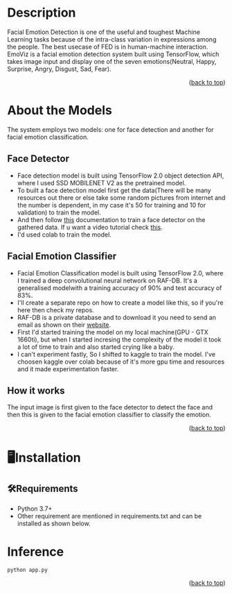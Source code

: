 

# Description

Facial Emotion Detection is one of the useful and toughest Machine Learning tasks because of the intra-class variation in expressions among the people. The best usecase of FED is in human-machine interaction. EmoViz is a facial emotion detection system built using TensorFlow, which takes image input and display one of the seven emotions(Neutral, Happy, Surprise, Angry, Disgust, Sad, Fear).

<p align="right">(<a href="#top">back to top</a>)</p>

# About the Models

The system employs two models: one for face detection and another for facial emotion classification.

## Face Detector

* Face detection model is built using TensorFlow 2.0 object detection API, where I used SSD MOBILENET V2 as the pretrained model.
* To built a face detection model first get the data(There will be many resources out there or else take some random pictures from internet and the number is dependent, in my case it's 50 for training and 10 for validation) to train the model.
* And then follow [this](https://tensorflow-object-detection-api-tutorial.readthedocs.io/) documentation to train a face detector on the gathered data. If u want a video tutorial check [this](https://youtu.be/XoMiveY_1Z4).
* I'd used colab to train the model.

## Facial Emotion Classifier

* Facial Emotion Classification model is built using TensorFlow 2.0, where I trained a deep convolutional neural network on RAF-DB. It's a generalised modelwith a training accuracy of 90% and test accuracy of 83%.
*  I'll create a separate repo on how to create a model like this, so if you're here then check my repos.
*  RAF-DB is a private database and to download it you need to send an email as shown on their [website](http://www.whdeng.cn/raf/model1.html#:~:text=Real%2Dworld%20Affective%20Faces%20Database%20(RAF%2DDB)%20is,labeled%20by%20about%2040%20annotators.).
*  First I'd started training the model on my local machine(GPU - GTX 1660ti), but when I started incresing the complexity of the model it took a lot of time to train and also started crying like a baby. 
*  I can't experiment fastly, So I shifted to kaggle to train the model. I've choosen kaggle over colab because of it's more gpu time and resources and it made experimentation faster.

## How it works

The input image is first given to the face detector to detect the face and then this is given to the facial emotion classifier to classify the emotion.

<p align="right">(<a href="#top">back to top</a>)</p>

# 🖥Installation

## 🛠Requirements

* Python 3.7+ 
* Other requirement are mentioned in requirements.txt and can be installed as shown below.



# Inference
```
python app.py
```
<p align="right">(<a href="#top">back to top</a>)</p>



